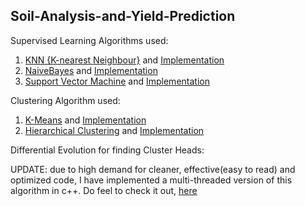 ## Soil-Analysis-and-Yield-Prediction

Supervised Learning Algorithms used:

1. [KNN {K-nearest Neighbour}](https://en.wikipedia.org/wiki/K-nearest_neighbors_algorithm) and [Implementation](https://github.com/vitalbullet/Soil-Analysis-and-Yield-Prediction/blob/master/machine.py#L27)
2. [NaiveBayes](https://en.wikipedia.org/wiki/Naive_Bayes_classifier) and [Implementation](https://github.com/vitalbullet/Soil-Analysis-and-Yield-Prediction/blob/master/machine.py#L41)
3. [Support Vector Machine](https://en.wikipedia.org/wiki/Support-vector_machine) and [Implementation](https://github.com/vitalbullet/Soil-Analysis-and-Yield-Prediction/blob/master/machine.py#L54)

Clustering Algorithm used:

1. [K-Means](https://en.wikipedia.org/wiki/K-means_clustering) and [Implementation](https://github.com/vitalbullet/Soil-Analysis-and-Yield-Prediction/blob/master/machine.py#L67)
2. [Hierarchical Clustering](https://en.wikipedia.org/wiki/Hierarchical_clustering) and [Implementation](https://github.com/vitalbullet/Soil-Analysis-and-Yield-Prediction/blob/master/machine.py#L80)

Differential Evolution for finding Cluster Heads:

UPDATE: due to high demand for cleaner, effective(easy to read) and optimized code, I have implemented a multi-threaded version of this algorithm in c++. Do feel to check it out, [here](https://github.com/vitalbullet/Soil-Analysis-and-Yield-Prediction-II) 
